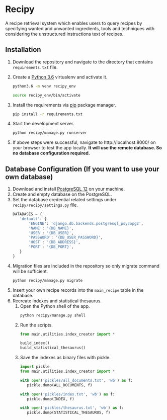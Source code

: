 # Recipy
A recipe retrieval system which enables users to query recipes by specifying wanted and unwanted
ingredients, tools and techniques with considering the unstructured instructions text of recipes.

## Installation
1. Download the repository and navigate to the directory that contains `requirements.txt` file.
2. Create a [Python 3.6](https://www.python.org/downloads/release/python-365/) virtualenv and activate it.
    ```bash
   python3.6 -m venv recipy_env
   ```

    ```bash
   source recipy_env/bin/activate
   ```
3. Install the requirements via [pip](https://pip.pypa.io/en/stable/) package manager.
    ```bash
   pip install -r requirements.txt
   ```
4. Start the development server.
    ```bash
   python recipy/manage.py runserver
   ```
5. If above steps were successful, navigate to http://localhost:8000/ on your browser to test the app locally. **It will use the remote database. So no database configuration required.** 

## Database Configuration (If you want to use your own database)
1. Download and install [PostgreSQL 12](https://www.postgresql.org/download/) on your machine.
2. Create and empty database on the PostgreSQL.
3. Set the database credential related settings under `recipy/recipy/settings.py` file.
    ```python
   DATABASES = {
       'default': {
           'ENGINE': 'django.db.backends.postgresql_psycopg2',
           'NAME': '{DB_NAME}',
           'USER': '{DB_USER}',
           'PASSWORD': '{DB_USER_PASSWORD}',
           'HOST': '{DB_ADDRESS}',
           'PORT': '{DB_PORT}',
       }
   }
   ```
4. Migration files are included in the repository so only migrate command will be sufficient.
    ```bash
   python recipy/manage.py migrate
   ```
5. Insert your own recipe records into the `main_recipe` table in the database.
6. Recreate indexes and statistical thesaurus.
    1. Open the Python shell of the app.
        ```bash
       python recipy/manage.py shell
       ```
    2. Run the scripts.
        ```python
       from main.utilities.index_creator import *
       
       build_index()
       build_statistical_thesaurus()
       ```
    3. Save the indexes as binary files with pickle.
        ```python
       import pickle
       from main.utilities.index_creator import *
       
       with open('pickles/all_documents.txt', 'wb') as f:
           pickle.dump(ALL_DOCUMENTS, f)

       with open('pickles/index.txt', 'wb') as f:
           pickle.dump(INDEX, f)

       with open('pickles/thesaurus.txt', 'wb') as f:
           pickle.dump(STATISTICAL_THESAURUS, f)
       ```
 